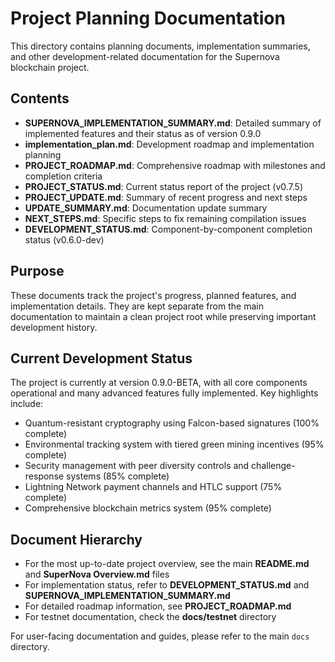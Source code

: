 # Project Planning Documentation

This directory contains planning documents, implementation summaries, and other development-related documentation for the Supernova blockchain project.

## Contents

- **SUPERNOVA_IMPLEMENTATION_SUMMARY.md**: Detailed summary of implemented features and their status as of version 0.9.0
- **implementation_plan.md**: Development roadmap and implementation planning
- **PROJECT_ROADMAP.md**: Comprehensive roadmap with milestones and completion criteria
- **PROJECT_STATUS.md**: Current status report of the project (v0.7.5)
- **PROJECT_UPDATE.md**: Summary of recent progress and next steps
- **UPDATE_SUMMARY.md**: Documentation update summary
- **NEXT_STEPS.md**: Specific steps to fix remaining compilation issues
- **DEVELOPMENT_STATUS.md**: Component-by-component completion status (v0.6.0-dev)

## Purpose

These documents track the project's progress, planned features, and implementation details. They are kept separate from the main documentation to maintain a clean project root while preserving important development history.

## Current Development Status

The project is currently at version 0.9.0-BETA, with all core components operational and many advanced features fully implemented. Key highlights include:

- Quantum-resistant cryptography using Falcon-based signatures (100% complete)
- Environmental tracking system with tiered green mining incentives (95% complete)
- Security management with peer diversity controls and challenge-response systems (85% complete)
- Lightning Network payment channels and HTLC support (75% complete)
- Comprehensive blockchain metrics system (95% complete)

## Document Hierarchy

- For the most up-to-date project overview, see the main **README.md** and **SuperNova Overview.md** files
- For implementation status, refer to **DEVELOPMENT_STATUS.md** and **SUPERNOVA_IMPLEMENTATION_SUMMARY.md**
- For detailed roadmap information, see **PROJECT_ROADMAP.md**
- For testnet documentation, check the **docs/testnet** directory

For user-facing documentation and guides, please refer to the main `docs` directory. 